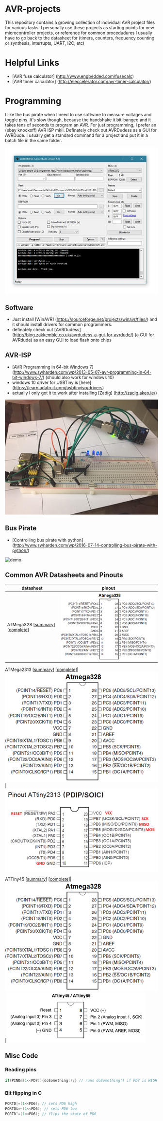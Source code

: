 # AVR-projects
This repository contains a growing collection of individual AVR project files for various tasks. I personally use these projects as starting points for new microcontroller projects, or reference for common procedudures I usually have to go back to the datasheet for (timers, counters, frequency counting or synthesis, interrupts, UART, I2C, etc)

# Helpful Links
* [AVR fuse calculator] (http://www.engbedded.com/fusecalc)
* [AVR timer calculator] (http://eleccelerator.com/avr-timer-calculator/)

# Programming 
I like the bus pirate when I need to use software to measure voltages and toggle pins. It's slow though, because the handshake it bit-banged and it takes tens of seconds to program an AVR. For just programming, I prefer an (ebay knockoff) AVR ISP mkII. Definately check out AVRDudess as a GUI for AVRDude. I usually get a standard command for a project and put it in a batch file in the same folder.

![avrdudess](resources/AVRDudess.jpg)

## Software
* Just install [WinAVR] (https://sourceforge.net/projects/winavr/files/) and it should install drivers for common programmers.
* definately check out [AVRDudess] (http://blog.zakkemble.co.uk/avrdudess-a-gui-for-avrdude/) (a GUI for AVRdude) as an easy GUI to load flash onto chips

## AVR-ISP
* [AVR Programming in 64-bit Windows 7] (http://www.swharden.com/wp/2013-05-07-avr-programming-in-64-bit-windows-7/) (should also work for windows 10)
* windows 10 driver for USBTiny is [here] (https://learn.adafruit.com/usbtinyisp/drivers)
* actually I only got it to work after installing [Zadig] (http://zadig.akeo.ie/)

![demo](ATTiny2313%202016-08-14%20%20clock%20divider/demo.jpg)

## Bus Pirate
* [Controlling bus pirate with python] (http://www.swharden.com/wp/2016-07-14-controlling-bus-pirate-with-python/)

![demo](http://www.swharden.com/wp/wp-content/uploads/2016/07/IMG_7092-1-1-1024x768.jpg)

## Common AVR Datasheets and Pinouts

datasheet|pinout
---|---
ATMega328 [[summary](http://www.atmel.com/Images/Atmel-42735-8-bit-AVR-Microcontroller-ATmega328-328P_Summary.pdf)] [[complete](http://www.atmel.com/Images/Atmel-42735-8-bit-AVR-Microcontroller-ATmega328-328P_Datasheet.pdf)]|![](resources/ATMega328.png)

ATMega2313 [[summary](http://www.atmel.com/Images/8246S.pdf)] [[complete](http://www.atmel.com/Images/doc8246.pdf)]|![](resources/ATMega328.png)|![](resources/ATTiny2313.png)

ATTiny45 [[summary](http://www.atmel.com/Images/Atmel-2586-AVR-8-bit-Microcontroller-ATtiny25-ATtiny45-ATtiny85_Datasheet-Summary.pdf)] [[complete](http://www.atmel.com/Images/Atmel-2586-AVR-8-bit-Microcontroller-ATtiny25-ATtiny45-ATtiny85_Datasheet.pdf)]|![](resources/ATMega328.png)|![](resources/ATTiny45.png)

## Misc Code

### Reading pins
```C
if(PIND&(1<<PD7)){doSomething();} // runs doSomething() if PD7 is HIGH
```

### Bit flipping in C
```c
PORTD|=(1<<PD6); // sets PD6 high
PORTD&=~(1<<PD6); // sets PD6 low
PORTD^=(1<<PD6); // flips the state of PD6
```
